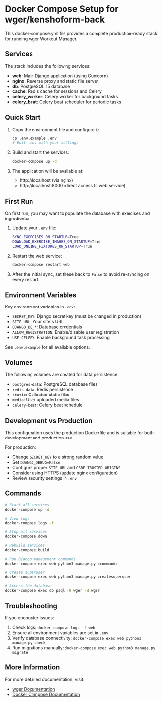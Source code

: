 # Docker Compose Setup for wger/kenshoform-back

This docker-compose.yml file provides a complete production-ready stack for running wger Workout Manager.

## Services

The stack includes the following services:

- **web**: Main Django application (using Gunicorn)
- **nginx**: Reverse proxy and static file server
- **db**: PostgreSQL 15 database
- **cache**: Redis cache for sessions and Celery
- **celery_worker**: Celery worker for background tasks
- **celery_beat**: Celery beat scheduler for periodic tasks

## Quick Start

1. Copy the environment file and configure it:
   ```bash
   cp .env.example .env
   # Edit .env with your settings
   ```

2. Build and start the services:
   ```bash
   docker-compose up -d
   ```

3. The application will be available at:
   - http://localhost (via nginx)
   - http://localhost:8000 (direct access to web service)

## First Run

On first run, you may want to populate the database with exercises and ingredients:

1. Update your `.env` file:
   ```bash
   SYNC_EXERCISES_ON_STARTUP=True
   DOWNLOAD_EXERCISE_IMAGES_ON_STARTUP=True
   LOAD_ONLINE_FIXTURES_ON_STARTUP=True
   ```

2. Restart the web service:
   ```bash
   docker-compose restart web
   ```

3. After the initial sync, set these back to `False` to avoid re-syncing on every restart.

## Environment Variables

Key environment variables in `.env`:

- `SECRET_KEY`: Django secret key (must be changed in production)
- `SITE_URL`: Your site's URL
- `DJANGO_DB_*`: Database credentials
- `ALLOW_REGISTRATION`: Enable/disable user registration
- `USE_CELERY`: Enable background task processing

See `.env.example` for all available options.

## Volumes

The following volumes are created for data persistence:

- `postgres-data`: PostgreSQL database files
- `redis-data`: Redis persistence
- `static`: Collected static files
- `media`: User uploaded media files
- `celery-beat`: Celery beat schedule

## Development vs Production

This configuration uses the production Dockerfile and is suitable for both development and production use.

For production:
- Change `SECRET_KEY` to a strong random value
- Set `DJANGO_DEBUG=False`
- Configure proper `SITE_URL` and `CSRF_TRUSTED_ORIGINS`
- Consider using HTTPS (update nginx configuration)
- Review security settings in `.env`

## Commands

```bash
# Start all services
docker-compose up -d

# View logs
docker-compose logs -f

# Stop all services
docker-compose down

# Rebuild services
docker-compose build

# Run Django management commands
docker-compose exec web python3 manage.py <command>

# Create superuser
docker-compose exec web python3 manage.py createsuperuser

# Access the database
docker-compose exec db psql -U wger -d wger
```

## Troubleshooting

If you encounter issues:

1. Check logs: `docker-compose logs -f web`
2. Ensure all environment variables are set in `.env`
3. Verify database connectivity: `docker-compose exec web python3 manage.py check`
4. Run migrations manually: `docker-compose exec web python3 manage.py migrate`

## More Information

For more detailed documentation, visit:
- [wger Documentation](https://wger.readthedocs.io)
- [Docker Compose Documentation](https://docs.docker.com/compose/)
